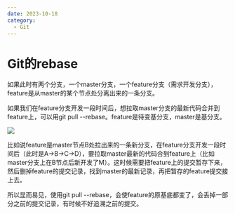 ```yaml
---
date: 2023-10-18
category:
  - Git
---
```


# Git的rebase

如果此时有两个分支，一个master分支，一个feature分支（需求开发分支），feature是从master的某个节点处分离出来的一条分支。

如果我们在feature分支开发一段时间后，想拉取master分支的最新代码合并到feature上，可以用git pull --rebase。feature是待变基分支，master是基分支。

![](https://img-blog.csdnimg.cn/12b959efcc454da5a15b9fdec493d61b.png)

比如说feature是master节点B处拉出来的一条新分支，在feature分支开发一段时间后（此时是A->B->C->D），要拉取master最新的代码合到feature上（比如master分支上在B节点后新开发了M）。这时候需要把feature上的提交暂存下来，然后删掉feature的提交记录，找到master的最新记录，再把暂存的feature提交接上去。

所以显而易见，使用git pull --rebase，会使feature的原基底都变了，会丢掉一部分之前的提交记录，有时候不好追溯之前的提交。